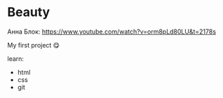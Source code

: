 # Beauty

Анна Блок: https://www.youtube.com/watch?v=orm8pLd80LU&t=2178s

My first project :yum:

learn:
- html
- css
- git